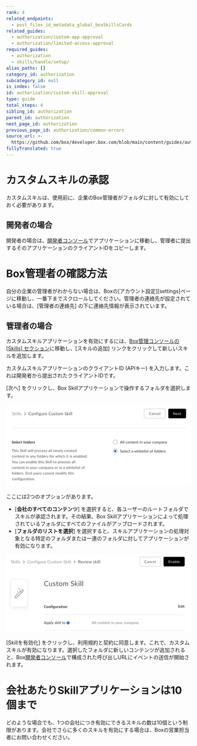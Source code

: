 ```yaml
---
rank: 4
related_endpoints:
  - post_files_id_metadata_global_boxSkillsCards
related_guides:
  - authorization/custom-app-approval
  - authorization/limited-access-approval
required_guides:
  - authorization
  - skills/handle/setup/
alias_paths: []
category_id: authorization
subcategory_id: null
is_index: false
id: authorization/custom-skill-approval
type: guide
total_steps: 4
sibling_id: authorization
parent_id: authorization
next_page_id: authorization
previous_page_id: authorization/common-errors
source_url: >-
  https://github.com/box/developer.box.com/blob/main/content/guides/authorization/custom-skill-approval.md
fullyTranslated: true
---
```

# カスタムスキルの承認

カスタムスキルは、使用前に、企業のBox管理者がフォルダに対して有効にしておく必要があります。

## 開発者の場合

開発者の場合は、[開発者コンソール][devconsole]でアプリケーションに移動し、管理者に提出するそのアプリケーションのクライアントIDをコピーします。

<Message>

# Box管理者の確認方法

自分の企業の管理者がわからない場合は、Boxの[アカウント設定][settings]ページに移動し、一番下までスクロールしてください。管理者の連絡先が設定されている場合は、\[管理者の連絡先] の下に連絡先情報が表示されています。

</Message>

## 管理者の場合

カスタムスキルアプリケーションを有効にするには、[Box管理コンソールの \[Skills\] セクション][adminconsole]に移動し、\[スキルの追加] リンクをクリックして新しいスキルを追加します。

カスタムスキルアプリケーションのクライアントID (APIキー) を入力します。これは開発者から提出されたクライアントIDです。

\[次へ] をクリックし、Box Skillアプリケーションで操作するフォルダを選択します。

<ImageFrame border>

![追加するスキルの選択](images/skills-select.png)

</ImageFrame>

ここには2つのオプションがあります。

* \[**会社のすべてのコンテンツ**] を選択すると、各ユーザーのルートフォルダでスキルが承認されます。その結果、Box Skillアプリケーションによって処理されているフォルダにすべてのファイルがアップロードされます。
* \[**フォルダのリストを選択**] を選択すると、スキルアプリケーションの処理対象となる特定のフォルダまたは一連のフォルダに対してアプリケーションが有効になります。

<ImageFrame border>

![追加するスキルの選択](images/skills-confirm.png)

</ImageFrame>

\[Skillを有効化] をクリックし、利用規約と契約に同意します。これで、カスタムスキルが有効になります。選択したフォルダに新しいコンテンツが追加されると、Box[開発者コンソール][devconsole]で構成された呼び出しURLにイベントの送信が開始されます。

<Message>

# 会社あたりSkillアプリケーションは10個まで

どのような場合でも、1つの会社につき有効にできるスキルの数は10個という制限があります。会社でさらに多くのスキルを有効にする場合は、Boxの営業担当者にお問い合わせください。

</Message>

[adminconsole]: https://app.box.com/master/skills

[devconsole]: https://app.box.com/developers/console